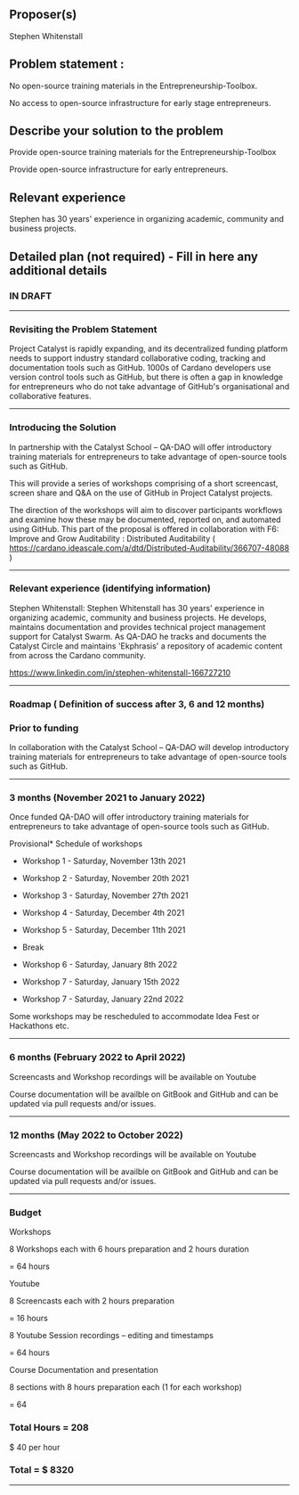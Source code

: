 ## Proposer(s)
Stephen Whitenstall

## Problem statement :

No open-source training materials in the Entrepreneurship-Toolbox.

No access to open-source infrastructure for early stage entrepreneurs.

## Describe your solution to the problem

Provide open-source training materials for the Entrepreneurship-Toolbox

Provide open-source infrastructure for early entrepreneurs.

## Relevant experience

Stephen has 30 years' experience in organizing academic, community and business projects.

## Detailed plan (not required) - Fill in here any additional details

### IN DRAFT

---------------------------------------------------------------------------------------------------------

### Revisiting the Problem Statement

Project Catalyst is rapidly expanding, and its decentralized funding platform needs to support industry standard collaborative coding, tracking and documentation tools such as GitHub. 1000s of Cardano developers use version control tools such as GitHub, but there is often a gap in knowledge for entrepreneurs who do not take advantage of GitHub's organisational and collaborative features.

---------------------------------------------------------------------------------------------------------

### Introducing the Solution

In partnership with the Catalyst School – QA-DAO will offer introductory training materials for entrepreneurs to take advantage of open-source tools such as GitHub.

This will provide a series of workshops comprising of a short screencast, screen share and Q&A on the use of GitHub in Project Catalyst projects.

The direction of the workshops will aim to discover participants workflows and examine how these may be documented, reported on, and automated using GitHub. This part of the proposal is offered in collaboration with F6: Improve and Grow Auditability : Distributed Auditability ( https://cardano.ideascale.com/a/dtd/Distributed-Auditability/366707-48088 )

---------------------------------------------------------------------------------------------------------

### Relevant experience (identifying information)

Stephen Whitenstall: Stephen Whitenstall has 30 years' experience in organizing academic, community and business projects. He develops, maintains documentation and provides technical project management support for Catalyst Swarm. As QA-DAO he tracks and documents the Catalyst Circle and maintains 'Ekphrasis' a repository of academic content from across the Cardano community.

https://www.linkedin.com/in/stephen-whitenstall-166727210

---------------------------------------------------------------------------------------------------------

### Roadmap ( Definition of success after 3, 6 and 12 months)

### Prior to funding

In collaboration with the Catalyst School – QA-DAO will develop introductory training materials for entrepreneurs to take advantage of open-source tools such as GitHub.

---------------------------------------------------------------------------------------------------------

### 3 months (November 2021 to January 2022)

Once funded QA-DAO will offer introductory training materials for entrepreneurs to take advantage of open-source tools such as GitHub.

Provisional* Schedule of workshops

- Workshop 1 - Saturday, November 13th 2021

- Workshop 2 - Saturday, November 20th 2021

- Workshop 3 - Saturday, November 27th 2021

- Workshop 4 - Saturday, December 4th 2021

- Workshop 5 - Saturday, December 11th 2021

- Break

- Workshop 6 - Saturday, January 8th 2022

- Workshop 7 - Saturday, January 15th 2022

- Workshop 7 - Saturday, January 22nd 2022

Some workshops may be rescheduled to accommodate Idea Fest or Hackathons etc.

---------------------------------------------------------------------------------------------------------

### 6 months (February 2022 to April 2022)

Screencasts and Workshop recordings will be available on Youtube

Course documentation will be availble on GitBook and GitHub and can be updated via pull requests and/or issues.

---------------------------------------------------------------------------------------------------------

### 12 months (May 2022 to October 2022)

Screencasts and Workshop recordings will be available on Youtube

Course documentation will be availble on GitBook and GitHub and can be updated via pull requests and/or issues.

---------------------------------------------------------------------------------------------------------

### Budget

Workshops

8 Workshops each with 6 hours preparation and 2 hours duration

= 64 hours

Youtube

8 Screencasts each with 2 hours preparation

= 16 hours

8 Youtube Session recordings – editing and timestamps

= 64 hours

Course Documentation and presentation

8 sections with 8 hours preparation each (1 for each workshop)

= 64

### Total Hours = 208

$ 40 per hour

### Total = $ 8320

---------------------------------------------------------------------------------------------------------
